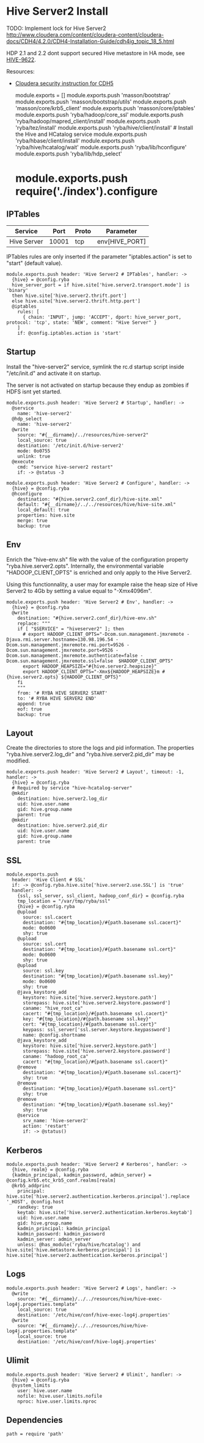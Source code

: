 
# Hive Server2 Install

TODO: Implement lock for Hive Server2
http://www.cloudera.com/content/cloudera-content/cloudera-docs/CDH4/4.2.0/CDH4-Installation-Guide/cdh4ig_topic_18_5.html

HDP 2.1 and 2.2 dont support secured Hive metastore in HA mode, see
[HIVE-9622](https://issues.apache.org/jira/browse/HIVE-9622).

Resources:
*   [Cloudera security instruction for CDH5](http://www.cloudera.com/content/cloudera/en/documentation/core/latest/topics/cdh_sg_hiveserver2_security.html)

    module.exports = []
    module.exports.push 'masson/bootstrap'
    module.exports.push 'masson/bootstrap/utils'
    module.exports.push 'masson/core/krb5_client'
    module.exports.push 'masson/core/iptables'
    module.exports.push 'ryba/hadoop/core_ssl'
    module.exports.push 'ryba/hadoop/mapred_client/install'
    module.exports.push 'ryba/tez/install'
    module.exports.push 'ryba/hive/client/install' # Install the Hive and HCatalog service
    module.exports.push 'ryba/hbase/client/install'
    module.exports.push 'ryba/hive/hcatalog/wait'
    module.exports.push 'ryba/lib/hconfigure'
    module.exports.push 'ryba/lib/hdp_select'
    # module.exports.push require('./index').configure

## IPTables

| Service        | Port  | Proto | Parameter            |
|----------------|-------|-------|----------------------|
| Hive Server    | 10001 | tcp   | env[HIVE_PORT]       |


IPTables rules are only inserted if the parameter "iptables.action" is set to
"start" (default value).

    module.exports.push header: 'Hive Server2 # IPTables', handler: ->
      {hive} = @config.ryba
      hive_server_port = if hive.site['hive.server2.transport.mode'] is 'binary'
      then hive.site['hive.server2.thrift.port']
      else hive.site['hive.server2.thrift.http.port']
      @iptables
        rules: [
          { chain: 'INPUT', jump: 'ACCEPT', dport: hive_server_port, protocol: 'tcp', state: 'NEW', comment: "Hive Server" }
        ]
        if: @config.iptables.action is 'start'

## Startup

Install the "hive-server2" service, symlink the rc.d startup script
inside "/etc/init.d" and activate it on startup.

The server is not activated on startup because they endup as zombies if HDFS
isnt yet started.

    module.exports.push header: 'Hive Server2 # Startup', handler: ->
      @service
        name: 'hive-server2'
      @hdp_select
        name: 'hive-server2'
      @write
        source: "#{__dirname}/../resources/hive-server2"
        local_source: true
        destination: '/etc/init.d/hive-server2'
        mode: 0o0755
        unlink: true
      @execute
        cmd: "service hive-server2 restart"
        if: -> @status -3

    module.exports.push header: 'Hive Server2 # Configure', handler: ->
      {hive} = @config.ryba
      @hconfigure
        destination: "#{hive.server2.conf_dir}/hive-site.xml"
        default: "#{__dirname}/../../resources/hive/hive-site.xml"
        local_default: true
        properties: hive.site
        merge: true
        backup: true

## Env

Enrich the "hive-env.sh" file with the value of the configuration property
"ryba.hive.server2.opts". Internally, the environmental variable
"HADOOP_CLIENT_OPTS" is enriched and only apply to the Hive Server2.

Using this functionnality, a user may for example raise the heap size of Hive
Server2 to 4Gb by setting a value equal to "-Xmx4096m".

    module.exports.push header: 'Hive Server2 # Env', handler: ->
      {hive} = @config.ryba
      @write
        destination: "#{hive.server2.conf_dir}/hive-env.sh"
        replace: """
        if [ "$SERVICE" = "hiveserver2" ]; then
          # export HADOOP_CLIENT_OPTS="-Dcom.sun.management.jmxremote -Djava.rmi.server.hostname=130.98.196.54 -Dcom.sun.management.jmxremote.rmi.port=9526 -Dcom.sun.management.jmxremote.port=9526 -Dcom.sun.management.jmxremote.authenticate=false -Dcom.sun.management.jmxremote.ssl=false  $HADOOP_CLIENT_OPTS"
          export HADOOP_HEAPSIZE="#{hive.server2.heapsize}"
          export HADOOP_CLIENT_OPTS="-Xmx${HADOOP_HEAPSIZE}m #{hive.server2.opts} ${HADOOP_CLIENT_OPTS}"
        fi
        """
        from: '# RYBA HIVE SERVER2 START'
        to: '# RYBA HIVE SERVER2 END'
        append: true
        eof: true
        backup: true

## Layout

Create the directories to store the logs and pid information. The properties
"ryba.hive.server2.log\_dir" and "ryba.hive.server2.pid\_dir" may be modified.

    module.exports.push header: 'Hive Server2 # Layout', timeout: -1, handler: ->
      {hive} = @config.ryba
      # Required by service "hive-hcatalog-server"
      @mkdir
        destination: hive.server2.log_dir
        uid: hive.user.name
        gid: hive.group.name
        parent: true
      @mkdir
        destination: hive.server2.pid_dir
        uid: hive.user.name
        gid: hive.group.name
        parent: true

## SSL

    module.exports.push
      header: 'Hive Client # SSL'
      if: -> @config.ryba.hive.site['hive.server2.use.SSL'] is 'true'
      handler: ->
        {ssl, ssl_server, ssl_client, hadoop_conf_dir} = @config.ryba
        tmp_location = "/var/tmp/ryba/ssl"
        {hive} = @config.ryba
        @upload
          source: ssl.cacert
          destination: "#{tmp_location}/#{path.basename ssl.cacert}"
          mode: 0o0600
          shy: true
        @upload
          source: ssl.cert
          destination: "#{tmp_location}/#{path.basename ssl.cert}"
          mode: 0o0600
          shy: true
        @upload
          source: ssl.key
          destination: "#{tmp_location}/#{path.basename ssl.key}"
          mode: 0o0600
          shy: true
        @java_keystore_add
          keystore: hive.site['hive.server2.keystore.path']
          storepass: hive.site['hive.server2.keystore.password']
          caname: "hive_root_ca"
          cacert: "#{tmp_location}/#{path.basename ssl.cacert}"
          key: "#{tmp_location}/#{path.basename ssl.key}"
          cert: "#{tmp_location}/#{path.basename ssl.cert}"
          keypass: ssl_server['ssl.server.keystore.keypassword']
          name: @config.shortname
        @java_keystore_add
          keystore: hive.site['hive.server2.keystore.path']
          storepass: hive.site['hive.server2.keystore.password']
          caname: "hadoop_root_ca"
          cacert: "#{tmp_location}/#{path.basename ssl.cacert}"
        @remove
          destination: "#{tmp_location}/#{path.basename ssl.cacert}"
          shy: true
        @remove
          destination: "#{tmp_location}/#{path.basename ssl.cert}"
          shy: true
        @remove
          destination: "#{tmp_location}/#{path.basename ssl.key}"
          shy: true
        @service
          srv_name: 'hive-server2'
          action: 'restart'
          if: -> @status()

## Kerberos

    module.exports.push header: 'Hive Server2 # Kerberos', handler: ->
      {hive, realm} = @config.ryba
      {kadmin_principal, kadmin_password, admin_server} = @config.krb5.etc_krb5_conf.realms[realm]
      @krb5_addprinc
        principal: hive.site['hive.server2.authentication.kerberos.principal'].replace '_HOST', @config.host
        randkey: true
        keytab: hive.site['hive.server2.authentication.kerberos.keytab']
        uid: hive.user.name
        gid: hive.group.name
        kadmin_principal: kadmin_principal
        kadmin_password: kadmin_password
        kadmin_server: admin_server
        unless: @has_module('ryba/hive/hcatalog') and hive.site['hive.metastore.kerberos.principal'] is hive.site['hive.server2.authentication.kerberos.principal']

## Logs

    module.exports.push header: 'Hive Server2 # Logs', handler: ->
      @write
        source: "#{__dirname}/../../resources/hive/hive-exec-log4j.properties.template"
        local_source: true
        destination: '/etc/hive/conf/hive-exec-log4j.properties'
      @write
        source: "#{__dirname}/../../resources/hive/hive-log4j.properties.template"
        local_source: true
        destination: '/etc/hive/conf/hive-log4j.properties'

## Ulimit

    module.exports.push header: 'Hive Server2 # Ulimit', handler: ->
      {hive} = @config.ryba
      @system_limits
        user: hive.user.name
        nofile: hive.user.limits.nofile
        nproc: hive.user.limits.nproc
      
## Dependencies

    path = require 'path'
